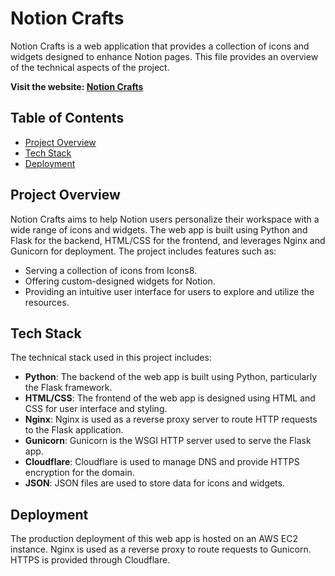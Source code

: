 # Notion Crafts

Notion Crafts is a web application that provides a collection of icons and widgets designed to enhance Notion pages. This file provides an overview of the technical aspects of the project.

**Visit the website: [Notion Crafts](https://notioncrafts.com)**

## Table of Contents

- [Project Overview](#project-overview)
- [Tech Stack](#tech-stack)
- [Deployment](#deployment)

## Project Overview

Notion Crafts aims to help Notion users personalize their workspace with a wide range of icons and widgets. The web app is built using Python and Flask for the backend, HTML/CSS for the frontend, and leverages Nginx and Gunicorn for deployment. The project includes features such as:

- Serving a collection of icons from Icons8.
- Offering custom-designed widgets for Notion.
- Providing an intuitive user interface for users to explore and utilize the resources.

## Tech Stack

The technical stack used in this project includes:

- **Python**: The backend of the web app is built using Python, particularly the Flask framework.
- **HTML/CSS**: The frontend of the web app is designed using HTML and CSS for user interface and styling.
- **Nginx**: Nginx is used as a reverse proxy server to route HTTP requests to the Flask application.
- **Gunicorn**: Gunicorn is the WSGI HTTP server used to serve the Flask app.
- **Cloudflare**: Cloudflare is used to manage DNS and provide HTTPS encryption for the domain.
- **JSON**: JSON files are used to store data for icons and widgets.

## Deployment

The production deployment of this web app is hosted on an AWS EC2 instance. Nginx is used as a reverse proxy to route requests to Gunicorn. HTTPS is provided through Cloudflare.

